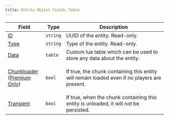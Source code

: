 ```yaml
---
title: Entity Object Fields Table
---
```


| Field                                                                                                                                                         | Type     | Description                                                                                   |
| ------------------------------------------------------------------------------------------------------------------------------------------------------------- | -------- | --------------------------------------------------------------------------------------------- |
| [ID](../../api-reference/entity-api/entity/fields/id.md)                                                                                                      | `string` | UUID of the entity. Read-only.                                                                |
| [Type](../../api-reference/entity-api/entity/fields/type.md)                                                                                                  | `string` | Type of the entity. Read-only.                                                                |
| [Data](../../api-reference/entity-api/entity/fields/data.md)                                                                                                  | `table`  | Custom lua table which can be used to store any data about the entity.                        |
| <p><a href="../../api-reference/entity-api/entity/fields/chunkloader.md">Chunkloader</a><br>(<a href="../../sdks/feature-comparison.md">Premium Only</a>)</p> | `bool`   | If true, the chunk containing this entity will remain loaded even if no players are present.  |
| [Transient](../../api-reference/entity-api/entity/fields/transient.md)                                                                                        | `bool`   | If true, when the chunk containing this entity is unloaded, it will not be persisted.         |

